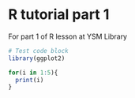 # R tutorial part 1
For part 1 of R lesson at YSM Library

``` r
# Test code block
library(ggplot2)

for(i in 1:5){
  print(i)
}

```

